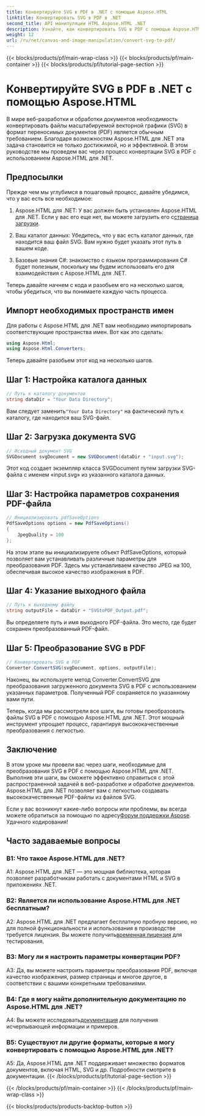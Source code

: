 ```yaml
---
title: Конвертируйте SVG в PDF в .NET с помощью Aspose.HTML
linktitle: Конвертировать SVG в PDF в .NET
second_title: API манипуляции HTML Aspose.HTML .NET
description: Узнайте, как конвертировать SVG в PDF с помощью Aspose.HTML для .NET. Высококачественное пошаговое руководство по эффективной обработке документов.
weight: 12
url: /ru/net/canvas-and-image-manipulation/convert-svg-to-pdf/
---
```


{{< blocks/products/pf/main-wrap-class >}}
{{< blocks/products/pf/main-container >}}
{{< blocks/products/pf/tutorial-page-section >}}

# Конвертируйте SVG в PDF в .NET с помощью Aspose.HTML


В мире веб-разработки и обработки документов необходимость конвертировать файлы масштабируемой векторной графики (SVG) в формат переносимых документов (PDF) является обычным требованием. Благодаря возможностям Aspose.HTML для .NET эта задача становится не только достижимой, но и эффективной. В этом руководстве мы проведем вас через процесс конвертации SVG в PDF с использованием Aspose.HTML для .NET. 

## Предпосылки

Прежде чем мы углубимся в пошаговый процесс, давайте убедимся, что у вас есть все необходимое:

1.  Aspose.HTML для .NET: У вас должен быть установлен Aspose.HTML для .NET. Если у вас его еще нет, вы можете загрузить его с[страница загрузки](https://releases.aspose.com/html/net/).

2. Ваш каталог данных: Убедитесь, что у вас есть каталог данных, где находится ваш файл SVG. Вам нужно будет указать этот путь в вашем коде.

3. Базовые знания C#: знакомство с языком программирования C# будет полезным, поскольку мы будем использовать его для взаимодействия с Aspose.HTML для .NET.

Теперь давайте начнем с кода и разобьем его на несколько шагов, чтобы убедиться, что вы понимаете каждую часть процесса.

## Импорт необходимых пространств имен

Для работы с Aspose.HTML для .NET вам необходимо импортировать соответствующие пространства имен. Вот как это сделать:

```csharp
using Aspose.Html;
using Aspose.Html.Converters;
```

Теперь давайте разобьем этот код на несколько шагов.

## Шаг 1: Настройка каталога данных
```csharp
// Путь к каталогу документов
string dataDir = "Your Data Directory";
```
 Вам следует заменить`"Your Data Directory"` на фактический путь к каталогу, где находится ваш SVG-файл.

## Шаг 2: Загрузка документа SVG
```csharp
// Исходный документ SVG
SVGDocument svgDocument = new SVGDocument(dataDir + "input.svg");
```
Этот код создает экземпляр класса SVGDocument путем загрузки SVG-файла с именем «input.svg» из указанного каталога данных.

## Шаг 3: Настройка параметров сохранения PDF-файла
```csharp
// Инициализировать pdfSaveOptions
PdfSaveOptions options = new PdfSaveOptions()
{
	JpegQuality = 100
};
```
На этом этапе вы инициализируете объект PdfSaveOptions, который позволяет вам устанавливать различные параметры для преобразования PDF. Здесь мы устанавливаем качество JPEG на 100, обеспечивая высокое качество изображения в PDF.

## Шаг 4: Указание выходного файла
```csharp
// Путь к выходному файлу
string outputFile = dataDir + "SVGtoPDF_Output.pdf";
```
Вы определяете путь и имя выходного PDF-файла. Это место, где будет сохранен преобразованный PDF-файл.

## Шаг 5: Преобразование SVG в PDF
```csharp
// Конвертировать SVG в PDF
Converter.ConvertSVG(svgDocument, options, outputFile);
```
Наконец, вы используете метод Converter.ConvertSVG для преобразования загруженного документа SVG в PDF с использованием указанных параметров. Полученный PDF сохраняется по указанному вами пути.

Теперь, когда мы рассмотрели все шаги, вы готовы преобразовать файлы SVG в PDF с помощью Aspose.HTML для .NET. Этот мощный инструмент упрощает процесс, гарантируя высококачественные преобразования с легкостью.

## Заключение

В этом уроке мы провели вас через шаги, необходимые для преобразования SVG в PDF с помощью Aspose.HTML для .NET. Выполнив эти шаги, вы сможете эффективно справиться с этой распространенной задачей в веб-разработке и обработке документов. Aspose.HTML для .NET позволяет вам с легкостью создавать высококачественные PDF-файлы из файлов SVG.

 Если у вас возникнут какие-либо вопросы или проблемы, вы всегда можете обратиться за помощью по адресу[Форум поддержки Aspose](https://forum.aspose.com/). Удачного кодирования!

## Часто задаваемые вопросы

### В1: Что такое Aspose.HTML для .NET?

A1: Aspose.HTML для .NET — это мощная библиотека, которая позволяет разработчикам работать с документами HTML и SVG в приложениях .NET.

### В2: Является ли использование Aspose.HTML для .NET бесплатным?

 A2: Aspose.HTML для .NET предлагает бесплатную пробную версию, но для полной функциональности и использования в производстве требуется лицензия. Вы можете получить[временная лицензия](https://purchase.aspose.com/temporary-license/) для тестирования.

### В3: Могу ли я настроить параметры конвертации PDF?

A3: Да, вы можете настроить параметры преобразования PDF, включая качество изображения, размер страницы и многое другое, в соответствии с вашими конкретными требованиями.

### В4: Где я могу найти дополнительную документацию по Aspose.HTML для .NET?

 A4: Вы можете исследовать[документация](https://reference.aspose.com/html/net/) для получения исчерпывающей информации и примеров.

### В5: Существуют ли другие форматы, которые я могу конвертировать с помощью Aspose.HTML для .NET?

A5: Да, Aspose.HTML для .NET поддерживает множество форматов документов, включая HTML, SVG и др. Подробности смотрите в документации.
{{< /blocks/products/pf/tutorial-page-section >}}

{{< /blocks/products/pf/main-container >}}
{{< /blocks/products/pf/main-wrap-class >}}

{{< blocks/products/products-backtop-button >}}
